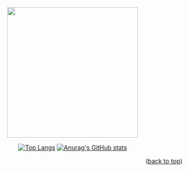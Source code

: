 <!-- Image -->
<div align="center">
<npm i --save powerglitch>
<import { PowerGlitch } from 'powerglitch'>
<PowerGlitch.glitch('.glitch')>

<img class='glitch' src='https://media.giphy.com/media/USmXlU5TUcmZWm5f1m/giphy.gif'  width="300" >

<div align="center"> 
</div>


[![Top Langs](https://github-readme-stats.vercel.app/api/top-langs/?username=MoMoiin&layout=compact&theme=dracula)](https://github.com/anuraghazra/github-readme-stats)
[![Anurag's GitHub stats](https://github-readme-stats.vercel.app/api?username=MoMoiin&theme=dracula)](https://github.com/anuraghazra/github-readme-stats)


</div>


<p align="right">(<a href="#readme-top">back to top</a>)</p>
